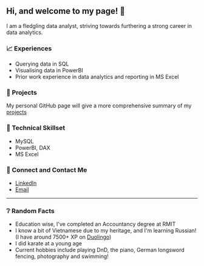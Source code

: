 ## Hi, and welcome to my page! 👋
I am a fledgling data analyst, striving towards furthering a strong career in data analytics.

### 📈 Experiences
- Querying data in SQL
- Visualising data in PowerBI
- Prior work experience in data analytics and reporting in MS Excel

### 🔨 Projects
My personal GitHub page will give a more comprehensive summary of my [projects](https://equanimittyy.github.io/stephennguyens.github.io/)

### 🧰 Technical Skillset
- MySQL
- PowerBI, DAX
- MS Excel

### 📧 Connect and Contact Me
- [LinkedIn](www.linkedin.com/in/stephen-nguyen-69b282176)
- [Email](stephennguyen@live.com.au)

---
### ❔ Random Facts
- Education wise, I've completed an Accountancy degree at RMIT
- I know a bit of Vietnamese due to my heritage, and I'm learning Russian! (I have around 7500+ XP on [Duolingo](https://www.duolingo.com/))
- I did karate at a young age
- Current hobbies include playing DnD, the piano, German longsword fencing, photography and swimming!
<!--
**equanimittyy/equanimittyy** is a ✨ _special_ ✨ repository because its `README.md` (this file) appears on your GitHub profile.

Here are some ideas to get you started:

- 🔭 I’m currently working on ...
- 🌱 I’m currently learning ...
- 👯 I’m looking to collaborate on ...
- 🤔 I’m looking for help with ...
- 💬 Ask me about ...
- 📫 How to reach me: ...
- 😄 Pronouns: ...
- ⚡ Fun fact: ...
-->
